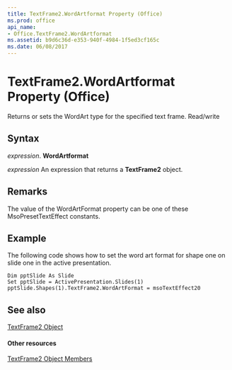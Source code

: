 ```yaml
---
title: TextFrame2.WordArtformat Property (Office)
ms.prod: office
api_name:
- Office.TextFrame2.WordArtformat
ms.assetid: b9d6c36d-e353-940f-4984-1f5ed3cf165c
ms.date: 06/08/2017
---
```



# TextFrame2.WordArtformat Property (Office)

Returns or sets the WordArt type for the specified text frame. Read/write


## Syntax

 _expression_. **WordArtformat**

 _expression_ An expression that returns a **TextFrame2** object.


## Remarks

The value of the WordArtFormat property can be one of these MsoPresetTextEffect constants.


## Example

The following code shows how to set the word art format for shape one on slide one in the active presentation.


```
Dim pptSlide As Slide 
Set pptSlide = ActivePresentation.Slides(1) 
pptSlide.Shapes(1).TextFrame2.WordArtFormat = msoTextEffect20 

```


## See also


[TextFrame2 Object](textframe2-object-office.md)
#### Other resources


[TextFrame2 Object Members](textframe2-members-office.md)

